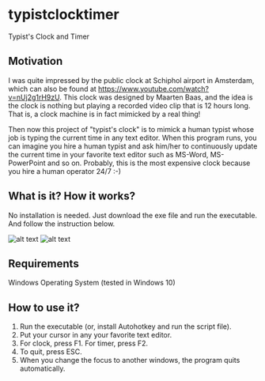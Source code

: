 # typistclocktimer
Typist's Clock and Timer

## Motivation
I was quite impressed by the public clock at Schiphol airport in Amsterdam, which can also be found at
https://www.youtube.com/watch?v=nUj2g1rH9zU.
This clock was designed by Maarten Baas, and the idea is the clock is nothing but playing a recorded video clip that is 12 hours long.
That is, a clock machine is in fact mimicked by a real thing!

Then now this project of "typist's clock" is to mimick a human typist whose job is typing the current time in any text editor. 
When this program runs, you can imagine you hire a human typist and ask him/her to continuously update the current time in your favorite text editor such as MS-Word, MS-PowerPoint and so on. Probably, this is the most expensive clock because you hire a human operator 24/7 :-)

## What is it? How it works?
No installation is needed. Just download the exe file and run the executable. 
And follow the instruction below.

![alt text](https://github.com/vinviny/typistclocktimer/blob/master/clock.gif)
![alt text](https://github.com/vinviny/typistclocktimer/blob/master/timer.gif)


## Requirements
Windows Operating System (tested in Windows 10)

## How to use it?

1. Run the executable (or, install Autohotkey and run the script file).
2. Put your cursor in any your favorite text editor.
3. For clock, press F1. For timer, press F2.
4. To quit, press ESC.
5. When you change the focus to another windows, the program quits automatically.
